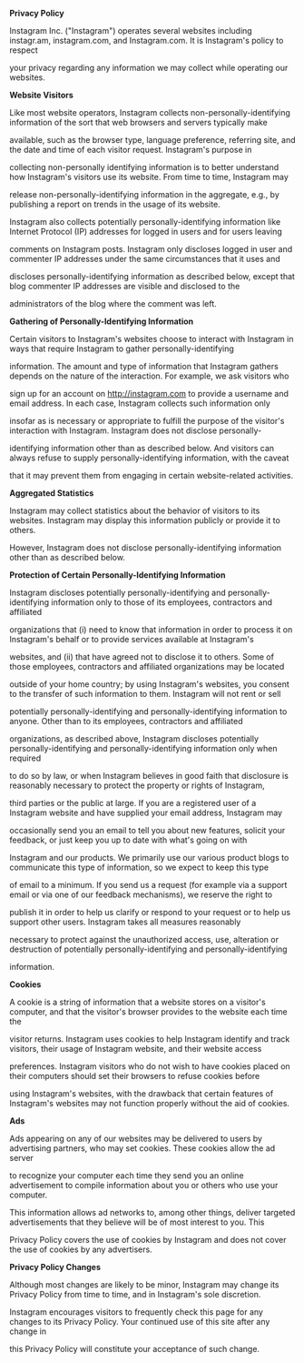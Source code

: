 **Privacy Policy**

Instagram Inc. ("Instagram") operates several websites including instagr.am, instagram.com, and Instagram.com. It is Instagram's policy to respect

your privacy regarding any information we may collect while operating our websites.

**Website Visitors**

Like most website operators, Instagram collects non-personally-identifying information of the sort that web browsers and servers typically make

available, such as the browser type, language preference, referring site, and the date and time of each visitor request. Instagram's purpose in

collecting non-personally identifying information is to better understand how Instagram's visitors use its website. From time to time, Instagram may

release non-personally-identifying information in the aggregate, e.g., by publishing a report on trends in the usage of its website.

Instagram also collects potentially personally-identifying information like Internet Protocol (IP) addresses for logged in users and for users leaving

comments on Instagram posts. Instagram only discloses logged in user and commenter IP addresses under the same circumstances that it uses and

discloses personally-identifying information as described below, except that blog commenter IP addresses are visible and disclosed to the

administrators of the blog where the comment was left.

**Gathering of Personally-Identifying Information**

Certain visitors to Instagram's websites choose to interact with Instagram in ways that require Instagram to gather personally-identifying

information. The amount and type of information that Instagram gathers depends on the nature of the interaction. For example, we ask visitors who

sign up for an account on http://instagram.com to provide a username and email address. In each case, Instagram collects such information only

insofar as is necessary or appropriate to fulfill the purpose of the visitor's interaction with Instagram. Instagram does not disclose personally-

identifying information other than as described below. And visitors can always refuse to supply personally-identifying information, with the caveat

that it may prevent them from engaging in certain website-related activities.

**Aggregated Statistics**

Instagram may collect statistics about the behavior of visitors to its websites. Instagram may display this information publicly or provide it to others.

However, Instagram does not disclose personally-identifying information other than as described below.

**Protection of Certain Personally-Identifying Information**

Instagram discloses potentially personally-identifying and personally-identifying information only to those of its employees, contractors and affiliated

organizations that (i) need to know that information in order to process it on Instagram's behalf or to provide services available at Instagram's

websites, and (ii) that have agreed not to disclose it to others. Some of those employees, contractors and affiliated organizations may be located

outside of your home country; by using Instagram's websites, you consent to the transfer of such information to them. Instagram will not rent or sell

potentially personally-identifying and personally-identifying information to anyone. Other than to its employees, contractors and affiliated

organizations, as described above, Instagram discloses potentially personally-identifying and personally-identifying information only when required

to do so by law, or when Instagram believes in good faith that disclosure is reasonably necessary to protect the property or rights of Instagram,

third parties or the public at large. If you are a registered user of a Instagram website and have supplied your email address, Instagram may

occasionally send you an email to tell you about new features, solicit your feedback, or just keep you up to date with what's going on with

Instagram and our products. We primarily use our various product blogs to communicate this type of information, so we expect to keep this type

of email to a minimum. If you send us a request (for example via a support email or via one of our feedback mechanisms), we reserve the right to

publish it in order to help us clarify or respond to your request or to help us support other users. Instagram takes all measures reasonably

necessary to protect against the unauthorized access, use, alteration or destruction of potentially personally-identifying and personally-identifying

information.

**Cookies**

A cookie is a string of information that a website stores on a visitor's computer, and that the visitor's browser provides to the website each time the

visitor returns. Instagram uses cookies to help Instagram identify and track visitors, their usage of Instagram website, and their website access

preferences. Instagram visitors who do not wish to have cookies placed on their computers should set their browsers to refuse cookies before

using Instagram's websites, with the drawback that certain features of Instagram's websites may not function properly without the aid of cookies.

**Ads**

Ads appearing on any of our websites may be delivered to users by advertising partners, who may set cookies. These cookies allow the ad server

to recognize your computer each time they send you an online advertisement to compile information about you or others who use your computer.

This information allows ad networks to, among other things, deliver targeted advertisements that they believe will be of most interest to you. This

Privacy Policy covers the use of cookies by Instagram and does not cover the use of cookies by any advertisers.

**Privacy Policy Changes**

Although most changes are likely to be minor, Instagram may change its Privacy Policy from time to time, and in Instagram's sole discretion.

Instagram encourages visitors to frequently check this page for any changes to its Privacy Policy. Your continued use of this site after any change in

this Privacy Policy will constitute your acceptance of such change.

